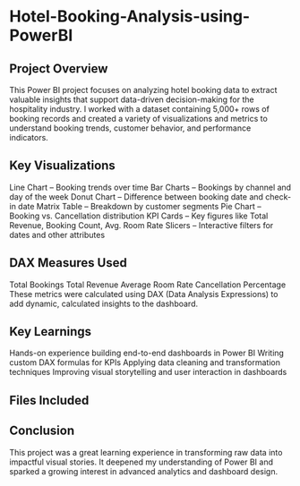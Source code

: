 # Hotel-Booking-Analysis-using-PowerBI
## Project Overview
This Power BI project focuses on analyzing hotel booking data to extract valuable insights that support data-driven decision-making for the hospitality industry.
I worked with a dataset containing 5,000+ rows of booking records and created a variety of visualizations and metrics to understand booking trends, customer behavior, and performance indicators.

## Key Visualizations
Line Chart – Booking trends over time 
Bar Charts – Bookings by channel and day of the week 
Donut Chart – Difference between booking date and check-in date 
Matrix Table – Breakdown by customer segments 
Pie Chart – Booking vs. Cancellation distribution 
KPI Cards – Key figures like Total Revenue, Booking Count, Avg. Room Rate 
Slicers – Interactive filters for dates and other attributes 
## DAX Measures Used
Total Bookings 
Total Revenue 
Average Room Rate 
Cancellation Percentage 
These metrics were calculated using DAX (Data Analysis Expressions) to add dynamic, calculated insights to the dashboard. 
## Key Learnings
Hands-on experience building end-to-end dashboards in Power BI 
Writing custom DAX formulas for KPIs 
Applying data cleaning and transformation techniques 
Improving visual storytelling and user interaction in dashboards 
## Files Included

## Conclusion
This project was a great learning experience in transforming raw data into impactful visual stories. It deepened my understanding of Power BI and sparked a growing interest in advanced analytics and dashboard design.
